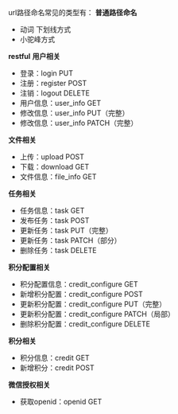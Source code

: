 url路径命名常见的类型有：
**普通路径命名**
* 动词 下划线方式
* 小驼峰方式

**restful**
**用户相关**
* 登录：login    PUT
* 注册：register POST
* 注销：logout   DELETE
* 用户信息：user_info GET
* 修改信息：user_info PUT（完整）
* 修改信息：user_info PATCH（完整）

**文件相关**
* 上传：upload POST
* 下载：download GET
* 文件信息：file_info GET

**任务相关**
* 任务信息：task GET
* 发布任务：task POST
* 更新任务：task PUT（完整）
* 更新任务：task PATCH（部分）
* 删除任务：task DELETE

**积分配置相关**
* 积分配置信息：credit_configure GET
* 新增积分配置：credit_configure POST
* 更新积分配置：credit_configure PUT（完整）
* 更新积分配置：credit_configure PATCH（局部）
* 删除积分配置：credit_configure DELETE

**积分相关**
* 积分信息：credit GET
* 新增积分：credit POST

**微信授权相关**
* 获取openid：openid GET
